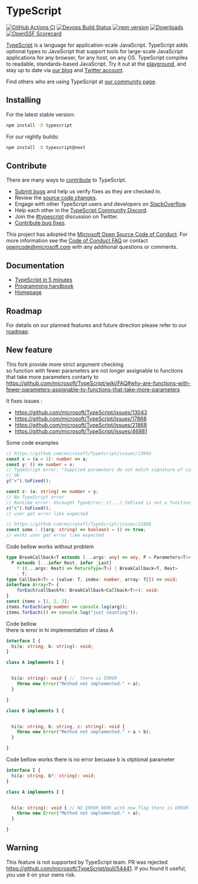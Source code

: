 
# TypeScript

[![GitHub Actions CI](https://github.com/microsoft/TypeScript/workflows/CI/badge.svg)](https://github.com/microsoft/TypeScript/actions?query=workflow%3ACI)
[![Devops Build Status](https://dev.azure.com/typescript/TypeScript/_apis/build/status/Typescript/node10)](https://dev.azure.com/typescript/TypeScript/_build?definitionId=7)
[![npm version](https://badge.fury.io/js/typescript.svg)](https://www.npmjs.com/package/typescript)
[![Downloads](https://img.shields.io/npm/dm/typescript.svg)](https://www.npmjs.com/package/typescript)
[![OpenSSF Scorecard](https://api.securityscorecards.dev/projects/github.com/microsoft/TypeScript/badge)](https://api.securityscorecards.dev/projects/github.com/microsoft/TypeScript)


[TypeScript](https://www.typescriptlang.org/) is a language for application-scale JavaScript. TypeScript adds optional types to JavaScript that support tools for large-scale JavaScript applications for any browser, for any host, on any OS. TypeScript compiles to readable, standards-based JavaScript. Try it out at the [playground](https://www.typescriptlang.org/play/), and stay up to date via [our blog](https://blogs.msdn.microsoft.com/typescript) and [Twitter account](https://twitter.com/typescript).

Find others who are using TypeScript at [our community page](https://www.typescriptlang.org/community/).

## Installing

For the latest stable version:

```bash
npm install -D typescript
```

For our nightly builds:

```bash
npm install -D typescript@next
```

## Contribute

There are many ways to [contribute](https://github.com/microsoft/TypeScript/blob/main/CONTRIBUTING.md) to TypeScript.
* [Submit bugs](https://github.com/microsoft/TypeScript/issues) and help us verify fixes as they are checked in.
* Review the [source code changes](https://github.com/microsoft/TypeScript/pulls).
* Engage with other TypeScript users and developers on [StackOverflow](https://stackoverflow.com/questions/tagged/typescript).
* Help each other in the [TypeScript Community Discord](https://discord.gg/typescript).
* Join the [#typescript](https://twitter.com/search?q=%23TypeScript) discussion on Twitter.
* [Contribute bug fixes](https://github.com/microsoft/TypeScript/blob/main/CONTRIBUTING.md).

This project has adopted the [Microsoft Open Source Code of Conduct](https://opensource.microsoft.com/codeofconduct/). For more information see
the [Code of Conduct FAQ](https://opensource.microsoft.com/codeofconduct/faq/) or contact [opencode@microsoft.com](mailto:opencode@microsoft.com)
with any additional questions or comments.

## Documentation

*  [TypeScript in 5 minutes](https://www.typescriptlang.org/docs/handbook/typescript-in-5-minutes.html)
*  [Programming handbook](https://www.typescriptlang.org/docs/handbook/intro.html)
*  [Homepage](https://www.typescriptlang.org/)

## Roadmap

For details on our planned features and future direction please refer to our [roadmap](https://github.com/microsoft/TypeScript/wiki/Roadmap).

## New feature
This fork provide more strict argument checking  
so function 
with fewer parameters are not longer assignable to functions that take more parameters
contarty to https://github.com/microsoft/TypeScript/wiki/FAQ#why-are-functions-with-fewer-parameters-assignable-to-functions-that-take-more-parameters

It fixes issues :
- https://github.com/microsoft/TypeScript/issues/13043
- https://github.com/microsoft/TypeScript/issues/17868
- https://github.com/microsoft/TypeScript/issues/21868
- https://github.com/microsoft/TypeScript/issues/46881

Some code examples
```ts
// https://github.com/microsoft/TypeScript/issues/13043
const x = (a = 1): number => a;
const y: () => number = x;
// TypeScript error: "Supplied parameters do not match signature of call target."
// OK
y("x").toFixed();

const z: (a: string) => number = y;
// No TypeScript error
// Runtime error: Uncaught TypeError: z(...).toFixed is not a function
z("x").toFixed();
// user get error like expected

```

```ts
// https://github.com/microsoft/TypeScript/issues/21868
const some : ((arg: string) => boolean) = () => true;
// works user get error like expected 
```
Code bellow works without problem 
```ts
type BreakCallback<T extends (...args: any) => any, P = Parameters<T>> =
  P extends [...infer Rest, infer _Last]
    ? ((...args: Rest) => ReturnType<T>) | BreakCallback<T, Rest>
    : T;
type Callback<T> = (value: T, index: number, array: T[]) => void;
interface Array<T> {
    forEach(callbackfn: BreakCallback<Callback<T>>): void;
}
const items = [1, 2, 3];
items.forEach(arg:number => console.log(arg));
items.forEach(() => console.log("just counting"));
```
Code bellow  
there is error in hi implementation of class A
```ts
interface I {
  hi(a: string, b: string): void;
}

class A implements I {


  hi(a: string): void { //  there is ERROR
    throw new Error("Method not implemented." + a);
  }

}

class B implements I {


  hi(a: string, b: string, c: string): void {
    throw new Error("Method not implemented." + a + b);
  }

}
```
Code bellow works
there is no error becuase b is otptional parameter  
```ts
interface I {
  hi(a: string, b?: string): void;
}

class A implements I {


  hi(a: string): void { // NO ERROR HERE with new flag there is ERROR
    throw new Error("Method not implemented." + a);
  }

}


```
## Warning 

This feature is not supported by TypeScript team. 
PR was rejected https://github.com/microsoft/TypeScript/pull/54441.
If you found it useful, you use it on your owns risk.
   
